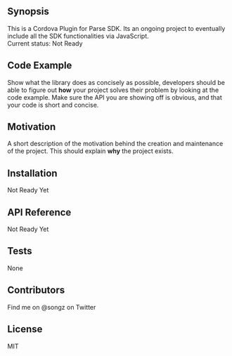 ## Synopsis

This is a Cordova Plugin for Parse SDK. Its an ongoing project to eventually include all the SDK functionalities via JavaScript.  
Current status: Not Ready

## Code Example

Show what the library does as concisely as possible, developers should be able to figure out **how** your project solves their problem by looking at the code example. Make sure the API you are showing off is obvious, and that your code is short and concise.

## Motivation

A short description of the motivation behind the creation and maintenance of the project. This should explain **why** the project exists.

## Installation

Not Ready Yet

## API Reference

Not Ready Yet

## Tests

None

## Contributors

Find me on @songz on Twitter

## License

MIT

